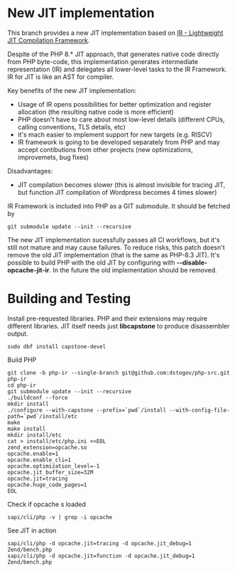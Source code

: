 New JIT implementation
======================

This branch provides a new JIT implementation based on [IR - Lightweight
JIT Compilation Framework](https://github.com/dstogov/ir).

Despite of the PHP 8.* JIT approach, that generates native code directly from
PHP byte-code, this implementation generates intermediate representation (IR)
and delegates all lower-level tasks to the IR Framework. IR for JIT is like an
AST for compiler.

Key benefits of the new JIT implementation:
- Usage of IR opens possibilities for better optimization and register
  allocation (the resulting native code is more efficient)
- PHP doesn't have to care about most low-level details (different CPUs,
  calling conventions, TLS details, etc)
- it's mach easier to implement support for new targets (e.g. RISCV)
- IR framework is going to be developed separately from PHP and may accept
  contibutions from other projects (new optimizations, improvemets, bug fixes)

Disadvantages:
- JIT compilation becomes slower (this is almost invisible for tracing
  JIT, but function JIT compilation of Wordpress becomes 4 times slower)

IR Framework is included into PHP as a GIT submodule. It should be fetched by

``git submodule update --init --recursive``

The new JIT implementation sucessfully passes all CI workflows, but it's still
not mature and may cause failures. To reduce risks, this patch doesn't remove
the old JIT implementation (that is the same as PHP-8.3 JIT). It's possible
to build PHP with the old JIT by configuring with **--disable-opcache-jit-ir**.
In the future the old implementation should be removed.

Building and Testing
====================

Install pre-requested libraries. PHP and their extensions may require different libraries.
JIT itself needs just **libcapstone** to produce disassembler output.

```
sudo dbf install capstone-devel
```

Build PHP

```
git clone -b php-ir --single-branch git@github.com:dstogov/php-src.git php-ir
cd php-ir
git submodule update --init --recursive
./buildconf --force
mkdir install
./configure --with-capstone --prefix=`pwd`/install --with-config-file-path=`pwd`/install/etc
make
make install
mkdir install/etc
cat > install/etc/php.ini <<EOL
zend_extension=opcache.so
opcache.enable=1
opcache.enable_cli=1
opcache.optimization_level=-1
opcache.jit_buffer_size=32M
opcache.jit=tracing
opcache.huge_code_pages=1
EOL
```

Check if opcache s loaded

```
sapi/cli/php -v | grep -i opcache
```

See JIT in action

```
sapi/cli/php -d opcache.jit=tracing -d opcache.jit_debug=1 Zend/bench.php
sapi/cli/php -d opcache.jit=function -d opcache.jit_debug=1 Zend/bench.php
```
